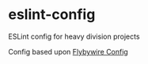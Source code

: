 # eslint-config
ESLint config for heavy division projects

Config based upon [Flybywire Config](https://github.com/flybywiresim/eslint-config-flybywire)
